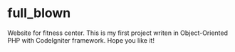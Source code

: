 # full_blown
Website for fitness center. 
This is my first project writen in Object-Oriented PHP with CodeIgniter framework. 
Hope you like it! 
